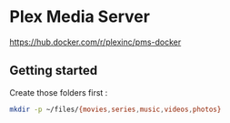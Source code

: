 # Plex Media Server

<https://hub.docker.com/r/plexinc/pms-docker>

## Getting started

Create those folders first :

```bash
mkdir -p ~/files/{movies,series,music,videos,photos}
```
